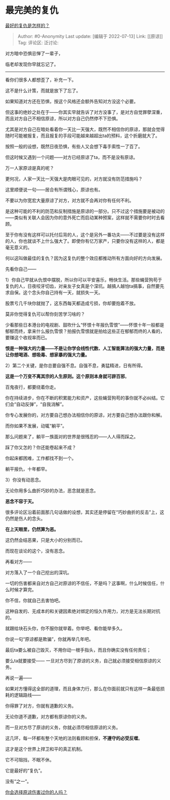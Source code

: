 # 最完美的复仇
[最好的复仇是怎样的？](https://www.zhihu.com/question/24579627/answer/2571651368)

> Author: #0-Anonymity
> Last update: [编辑于 2022-07-13]
> Link: [[原谅]]
> Tag:
> 评论区:
> 泛讨论:

对方暗中恐惧忌惮了一辈子，

临老却发现你早就忘记了。

---

看你们很多人都想歪了，补充一下。

这不是什么计策，而就是放下了忘了。

如果知道对方还在恐惧，按这个风格还会额外告知对方没这个必要。

但这事的绝妙之处在于——你其实早就告诉了对方没事了，是对方自觉罪孽深重，而且对方自己不相信原谅，所以对方自己仍然停不下恐惧。

尤其是对方自己在暗处看着你一天比一天强大，既然不相信你的原谅，那就会觉得随时可能被报复，而且报复的手段可能越来越超出ta的预料，这个折磨就大了。

按照一般的设想，既然日夜恐惧，有些人又会想下毒手索性一了百了。

但这时候又遇到一个问题——对方已经原谅了ta，而不是没有原谅。

万一人家原谅是真的呢？

更何况，人家一天比一天强大是肉眼可见的，对方就没有防范措施吗？

这里顺便说一句——居合有所谓残心，原谅也有。

不要以为你宽宏大量原谅了对方，对方就不会再对你有任何不利。

是这种可能的不利的防范和反制措施是原谅的一部分。只不过这个措施要是被动的——类似有关联人会因为你的意外死亡而启动某种预案，这样就不需要你时时去看顾。

至于你有没有这样可以托付后背的人，这个是另外一番功夫——不过要是没有这样的人，你也就谈不上什么强大了。即使你有亿万家产，只要你没有这样的人，都是毫无意义的。

何以这叫做最佳的复仇？因为这复仇的整个效应都推动所有方面向好的方向发展。

先看你自己——

1）你自己早就从仇恨中摆脱，所以你可以平安喜乐，畅快生活。那些蝇营狗苟于复仇的人，日夜咬牙切齿，对亲友子女真是个深坑。越搞人越怕ta搞事，自然要先求自保。这个念头你自己持有一天，就损失一天。

股票亏几千块你就抛了，这东西每天都造成亏损，你却要抱着不放。

莫非你觉得复仇可以帮你刻苦学习啥的？

少看那些日本港台的电视剧、鼓吹什么“怀恨十年报仇雪恨”——怀恨十年一般都是郁郁而终，拿来什么报仇雪恨？拍报仇雪恨就是拍给这些正在郁郁而终的人看的，要赚这个收视率而已。

**恨是一种强大的力量——不是让你学会线性代数、人工智能算法的强大力量，而是让你想喝酒、想吸毒、想家暴的强大力量。**

2）第二个关键，是你总要自强不息。自强不息，勇猛精进，日有所得。

**这是一个万变不离其宗的人生原则。这个原则本身就可辟百邪**。

百鬼夜行，都要绕着你走。

你在持续进步，你在不断的积累能力和资产，这些蝇营狗苟的事你就不必纠结。它们会“自动反弹”，“自我消解”。

你专心发展你的，对方要自己想办法相信你的原谅，对方要自己想办法跟你和解。

而你如果不发展，动辄“躺平”。

那么问题来了，躺平一族面对的世界是很残忍的——人人得而踩之。

踩了你又怎的？你还能卷起来不成？

你起床都困难，工作都找不到一个。

躺平报仇，十年都早。

3）你没有动恶念。

无论你用多么曲折巧妙的办法，恶念就是恶念。

**恶念不容于天。**

很多评论区沿着前面那几句话做的设想，其实还是停留在“巧妙曲折的反击”上，这仍然是伤人的念头。

**在上天眼里，仍然算为恶。**

这仍然会结恶果，只是大小的分别而已。

而现在谈论的这个，没有恶念。

再看对方——

对方落入了一个自己挖出的深坑。

一切的伤害都来自对方自己对原谅的不信任，不是吗？这事啊，什么时候信任，什么时候才算完。

你不信，你就自己去害怕吧。

这种自发的、无成本的和关键因素绝对绑定的恒久作用力，对方是无法长期对抗的。

就跟给块石头你，你不服你就举着。你举吧、看你能举多久。

你说一句“原谅都是欺骗”，你就再举几年吧。

最后ta要么被自己毁灭，不用你动一根手指头，而且你确实没有任何责任；

要么ta就要接受—— 一旦对方尽到了原谅的义务，自己就必须接受相信原谅的义务。

再说一遍——

如果对方懂得这全部的道理，而且身体力行，那么在你面前就只有这样一条最低损耗的逻辑路线——

你得罪了对方，你就有道歉的义务。

无论你道不道歉，对方都有原谅你的义务。

而一旦对方尽了原谅的义务，你就必须尽相信原谅的义务。

这几环，每一环都有整个天地的法则看顾和担保，**不遵守的必受反噬**。

这才是这个世界上捍卫和平的真正机制。

它不可阻挡，不眠不休。

它是最好的“复仇”。

没有“之一”。

[你会选择原谅伤害过你的人吗？](https://www.zhihu.com/question/412000560/answer/1699737693)
